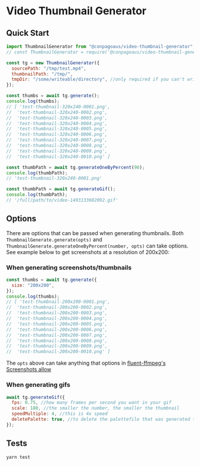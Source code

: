 # Video Thumbnail Generator

## Quick Start

```js
import ThumbnailGenerator from "@conpagoaus/video-thumbnail-generator";
// const ThumbnailGenerator = require('@conpagoaus/video-thumbnail-generator').default;

const tg = new ThumbnailGenerator({
  sourcePath: "/tmp/test.mp4",
  thumbnailPath: "/tmp/",
  tmpDir: "/some/writeable/directory", //only required if you can't write to /tmp/ and you need to generate gifs
});

const thumbs = await tg.generate();
console.log(thumbs);
// [ 'test-thumbnail-320x240-0001.png',
//  'test-thumbnail-320x240-0002.png',
//  'test-thumbnail-320x240-0003.png',
//  'test-thumbnail-320x240-0004.png',
//  'test-thumbnail-320x240-0005.png',
//  'test-thumbnail-320x240-0006.png',
//  'test-thumbnail-320x240-0007.png',
//  'test-thumbnail-320x240-0008.png',
//  'test-thumbnail-320x240-0009.png',
//  'test-thumbnail-320x240-0010.png' ]

const thumbPath = await tg.generateOneByPercent(90);
console.log(thumbPath);
// 'test-thumbnail-320x240-0001.png'

const thumbPath = await tg.generateGif();
console.log(thumbPath);
// '/full/path/to/video-1493133602092.gif'
```

## Options

There are options that can be passed when generating thumbnails. Both `ThumbnailGenerate.generate(opts)` and `ThumbnailGenerate.generateOneByPercent(number, opts)` can take options. See example below to get screenshots at a resolution of 200x200:

### When generating screenshots/thumbnails

```js
const thumbs = await tg.generate({
  size: "200x200",
});
console.log(thumbs);
// [ 'test-thumbnail-200x200-0001.png',
//  'test-thumbnail-200x200-0002.png',
//  'test-thumbnail-200x200-0003.png',
//  'test-thumbnail-200x200-0004.png',
//  'test-thumbnail-200x200-0005.png',
//  'test-thumbnail-200x200-0006.png',
//  'test-thumbnail-200x200-0007.png',
//  'test-thumbnail-200x200-0008.png',
//  'test-thumbnail-200x200-0009.png',
//  'test-thumbnail-200x200-0010.png' ]
```

The `opts` above can take anything that options in [fluent-ffmpeg's Screenshots allow](https://github.com/fluent-ffmpeg/node-fluent-ffmpeg#screenshotsoptions-dirname-generate-thumbnails)

### When generating gifs

```js
await tg.generateGif({
  fps: 0.75, //how many frames per second you want in your gif
  scale: 180, //the smaller the number, the smaller the thumbnail
  speedMultiple: 4, //this is 4x speed
  deletePalette: true, //to delete the palettefile that was generated to create the gif once gif is created
});
```

## Tests

```bash
yarn test
```
